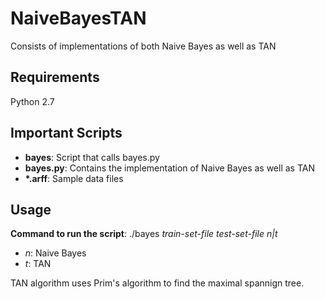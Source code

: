 # NaiveBayesTAN
Consists of implementations of both Naive Bayes as well as TAN

## Requirements
Python 2.7

## Important Scripts
* <b>bayes</b>: Script that calls bayes.py 
* <b>bayes.py</b>: Contains the implementation of Naive Bayes as well as TAN
* <b>*.arff</b>: Sample data files 

## Usage
<b>Command to run the script</b>: ./bayes <i>train-set-file</i> <i>test-set-file</i> <i>n|t</i>

* <i>n</i>: Naive Bayes
* <i>t</i>: TAN 

TAN algorithm uses Prim's algorithm to find the maximal spannign tree.
